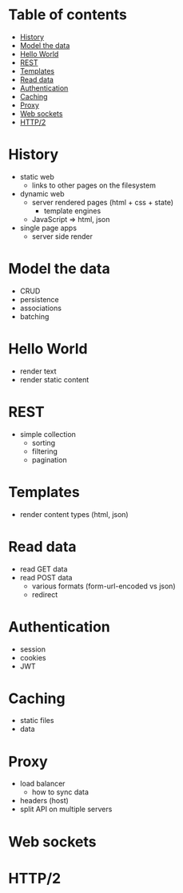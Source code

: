 # Table of contents <!-- omit in toc -->

- [History](#history)
- [Model the data](#model-the-data)
- [Hello World](#hello-world)
- [REST](#rest)
- [Templates](#templates)
- [Read data](#read-data)
- [Authentication](#authentication)
- [Caching](#caching)
- [Proxy](#proxy)
- [Web sockets](#web-sockets)
- [HTTP/2](#http2)

# History

- static web
  - links to other pages on the filesystem
- dynamic web
  - server rendered pages (html + css + state)
    - template engines
  - JavaScript => html, json
- single page apps
  - server side render

# Model the data

- CRUD
- persistence
- associations
- batching


# Hello World

- render text
- render static content

# REST

- simple collection
  - sorting
  - filtering
  - pagination

# Templates

- render content types (html, json)

# Read data

- read GET data
- read POST data
  - various formats (form-url-encoded vs json)
  - redirect

# Authentication

- session
- cookies
- JWT

# Caching

- static files
- data

# Proxy

- load balancer
  - how to sync data
- headers (host)
- split API on multiple servers

# Web sockets

# HTTP/2
